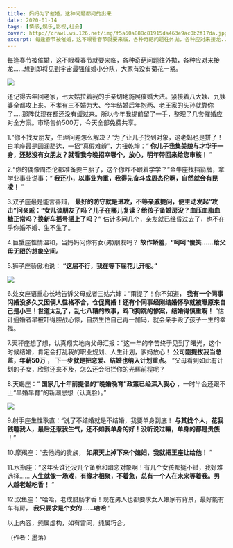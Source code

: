 ```yaml
---
title: 妈妈为了催婚，这种问题都问的出来
date: 2020-01-14
tags: [情感,娱乐,影视,社会]
cover: http://crawl.ws.126.net/img/f5a60a888c81915da463e9ac0b2f17da.jpg
excerpt: 每逢春节被催婚，这不眼看春节就要来临，各种奇葩问题往外拋，各种应对来接龙......想到即将见到宇宙最强催婚小分队，大家有没有菊花一紧。![](http://crawl.ws.126.net/img/f5a60a888c81915da4
---
```

每逢春节被催婚，这不眼看春节就要来临，各种奇葩问题往外拋，各种应对来接龙......想到即将见到宇宙最强催婚小分队，大家有没有菊花一紧。

![](http://crawl.ws.126.net/img/f5a60a888c81915da463e9ac0b2f17da.jpg)  

还记得去年回老家，七大姑拉着我的手亲切地施展催婚大法。紧接着八大姨、九姨婆全都攻上来。不孝有三不婚为大、今年结婚后年抱两、老王家的头孙就靠你了.....那阵仗现在都还没有缓过来。所以今年我提前留了一手，整理了几套催婚应对全方案。市场售价500万，今天全部免费共享。

1.“你不找女朋友，生理问题怎么解决？”为了让儿子找到对象，这老妈也是拼了！白羊座最是圆润豁达，一招“真假难辨”，力扭乾坤：“
**你儿子我集美貌与才华于一身，还愁没有女朋友？就看我今晚招幸哪个，放心，明年带回来给您审核！** ”

2.“你的偶像周杰伦都准备要三胎了，这个你咋不跟着学学？”金牛座找挡箭牌，拿学业事业说事：“
**我还小，以事业为重，我得先奋斗成周杰伦啊，自然就会有昆凌！** ”

3.双子座最是能言善辩，
**最好的防守就是进攻，不等亲戚提问，便主动发起“攻击”问亲戚：“女儿谈朋友了吗？儿子在哪儿复读？给孩子备婚房没？血压血脂血糖正常吗？换新车摇号摇上了吗？”**
估计多问几个，亲友就已经昏过去了，也不在乎你婚不婚、生不生了。

4.巨蟹座性情温和，当妈妈问你有女(男)朋友吗？ **故作娇羞，“呵呵”傻笑......给父母无限的想象空间。**

5.狮子座骄傲地说： **“这届不行，我在等下届花儿开呢。”**

![](http://crawl.ws.126.net/img/13a989c5cdb448bdcebb8e42b5df9eab.jpg)  

6.处女座语重心长地告诉父母或者三姑六婶：“甭提了！你不知道，
**我有一个同事闪婚没多久又因俩人性格不合，仓促离婚！还有个同事经刚结婚怀孕就被曝原来自己是小三！世道太乱了，乱七八糟的故事，鸡飞狗跳的惨案，结婚得慎重啊！**
”估计逼婚者早被吓得胆战心惊，自然生怕自己再一加码，就会亲手毁了孩子一生的幸福。

7.天秤座想了想，认真翔实地向父母汇报：“这一年的辛苦终于见到了曙光，这个时候结婚，肯定会打乱我的职业规划、人生计划，爹妈放心！
**公司刚提拔我当总监，年薪50万** ， **下一步就是把恋爱、结婚也纳入计划重点。**
”父母看到如此有计划的子女，欣慰还来不及，怎么还会阻拦你的光辉前程呢？

  
8.天蝎座：“ **国家几十年前提倡的“晚婚晚育”政策已经深入我心** ，一时半会还跟不上“早婚早育”的新潮思想（认真脸）。”

![](http://crawl.ws.126.net/img/6df222d418b70bfcabf273a78db2ca4f.jpg)  

9.射手座生性耿直：“说了不结婚就是不结婚，我要单身到底！ **与其找个人，花我钱睡我人，最后还惹我生气，还不如我单身的好！没听说过嘛，单身的都是贵族**
！”

10.摩羯座：“去他妈的贵族， **如果天上掉下来个媳妇，我就把王座让给他！** ”

11.水瓶座：“这年头谁还没几个备胎和暗恋对象啊！有几个女孩都挺不错，我好难选择……
**人生就像一场戏，有缘才相聚，不着急，总有一个人在未来等着我。男人越老越吃香！** ”

12.双鱼座：“哈哈，老成腊肠才香！现在男人也都要求女人娘家有背景，最好能有车有房， **我只要求是个女的……哈哈** ”

以上内容，纯属虚构，如有雷同，纯属巧合。

（作者：墨落）


